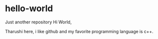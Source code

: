 # hello-world
Just another repository
Hi World,

Tharushi here, i like github and my favorite programming language is c++.

